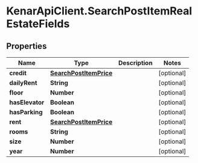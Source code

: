 # KenarApiClient.SearchPostItemRealEstateFields

## Properties

Name | Type | Description | Notes
------------ | ------------- | ------------- | -------------
**credit** | [**SearchPostItemPrice**](SearchPostItemPrice.md) |  | [optional] 
**dailyRent** | **String** |  | [optional] 
**floor** | **Number** |  | [optional] 
**hasElevator** | **Boolean** |  | [optional] 
**hasParking** | **Boolean** |  | [optional] 
**rent** | [**SearchPostItemPrice**](SearchPostItemPrice.md) |  | [optional] 
**rooms** | **String** |  | [optional] 
**size** | **Number** |  | [optional] 
**year** | **Number** |  | [optional] 


